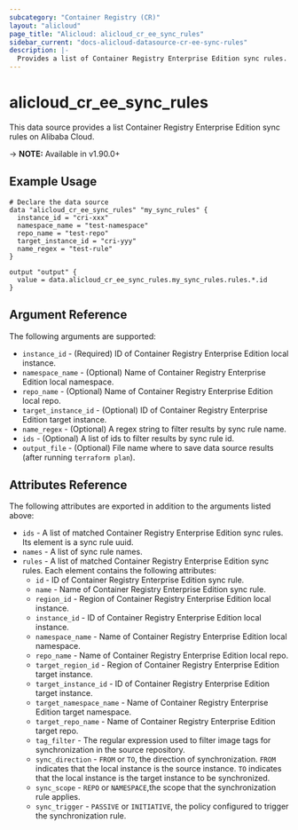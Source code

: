 ```yaml
---
subcategory: "Container Registry (CR)"
layout: "alicloud"
page_title: "Alicloud: alicloud_cr_ee_sync_rules"
sidebar_current: "docs-alicloud-datasource-cr-ee-sync-rules"
description: |-
  Provides a list of Container Registry Enterprise Edition sync rules.
---
```


# alicloud\_cr\_ee\_sync\_rules

This data source provides a list Container Registry Enterprise Edition sync rules on Alibaba Cloud.

-> **NOTE:** Available in v1.90.0+

## Example Usage

```
# Declare the data source
data "alicloud_cr_ee_sync_rules" "my_sync_rules" {
  instance_id = "cri-xxx"
  namespace_name = "test-namespace"
  repo_name = "test-repo"
  target_instance_id = "cri-yyy"
  name_regex = "test-rule"
}

output "output" {
  value = data.alicloud_cr_ee_sync_rules.my_sync_rules.rules.*.id
}
```

## Argument Reference

The following arguments are supported:

* `instance_id` - (Required) ID of Container Registry Enterprise Edition local instance.
* `namespace_name` - (Optional) Name of Container Registry Enterprise Edition local namespace.
* `repo_name` - (Optional) Name of Container Registry Enterprise Edition local repo.
* `target_instance_id` - (Optional) ID of Container Registry Enterprise Edition target instance.
* `name_regex` - (Optional) A regex string to filter results by sync rule name.
* `ids` - (Optional) A list of ids to filter results by sync rule id.
* `output_file` - (Optional) File name where to save data source results (after running `terraform plan`).

## Attributes Reference

The following attributes are exported in addition to the arguments listed above:

* `ids` - A list of matched Container Registry Enterprise Edition sync rules. Its element is a sync rule uuid.
* `names` - A list of sync rule names.
* `rules` - A list of matched Container Registry Enterprise Edition sync rules. Each element contains the following attributes:
  * `id` - ID of Container Registry Enterprise Edition sync rule.
  * `name` - Name of Container Registry Enterprise Edition sync rule.
  * `region_id` - Region of Container Registry Enterprise Edition local instance.
  * `instance_id` - ID of Container Registry Enterprise Edition local instance.
  * `namespace_name` - Name of Container Registry Enterprise Edition local namespace.
  * `repo_name` - Name of Container Registry Enterprise Edition local repo.
  * `target_region_id` - Region of Container Registry Enterprise Edition target instance.
  * `target_instance_id` - ID of Container Registry Enterprise Edition target instance.
  * `target_namespace_name` - Name of Container Registry Enterprise Edition target namespace.
  * `target_repo_name` - Name of Container Registry Enterprise Edition target repo.
  * `tag_filter` - The regular expression used to filter image tags for synchronization in the source repository.
  * `sync_direction` - `FROM` or `TO`, the direction of synchronization. `FROM` indicates that the local instance is the source instance. `TO` indicates that the local instance is the target instance to be synchronized.
  * `sync_scope` - `REPO` or `NAMESPACE`,the scope that the synchronization rule applies.
  * `sync_trigger` - `PASSIVE` or `INITIATIVE`, the policy configured to trigger the synchronization rule.
